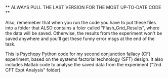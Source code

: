 
** ALWAYS PULL THE LAST VERSION FOR THE MOST UP-TO-DATE CODE **

Also, rememeber that when you run the code you have to put these files into a folder that ALSO contains a foler called "Flash_Grid_Results", where the data will be saved. Otherwise, the results from the experiment won't be saved anywhere and you'll get these funny error msgs at the end of the task.

This is Psychopy Python code for my second conjunction fallacy (CF) experiment, based on the systems factorial technology (SFT) design. It also includes Matlab code to analyse the saved data from the experiment ("2nd CFT Expt Analysis" folder).

